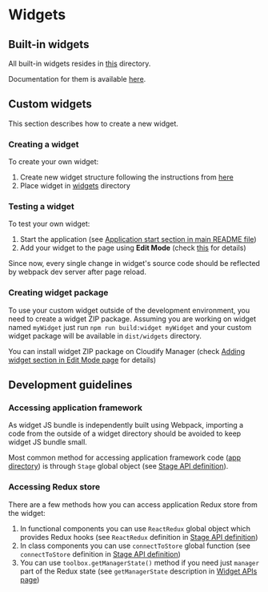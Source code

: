 # Widgets 

## Built-in widgets

All built-in widgets resides in [this](.) directory.

Documentation for them is available [here](https://docs.cloudify.co/staging/dev/working_with/console/widgets/).

## Custom widgets

This section describes how to create a new widget.

### Creating a widget

To create your own widget:
1. Create new widget structure following the instructions from [here](https://docs.cloudify.co/staging.dev/developer/writing_widgets/) 
2. Place widget in [widgets](./widgets) directory

### Testing a widget

To test your own widget:
1. Start the application (see [Application start section in main README file](../README.md#Setup))
2. Add your widget to the page using **Edit Mode** (check [this](https://docs.cloudify.co/staging/dev/working_with/customization/edit-mode/#adding-widgets) for details)

Since now, every single change in widget's source code should be reflected by webpack dev server after page reload.

### Creating widget package

To use your custom widget outside of the development environment, you need to create a widget ZIP package.
Assuming you are working on widget named `myWidget` just run `npm run build:widget myWidget` 
and your custom widget package will be available in `dist/widgets` directory. 

You can install widget ZIP package on Cloudify Manager (check
[Adding widget section in Edit Mode page](https://docs.cloudify.co/staging/dev/working_with/console/customization/edit-mode/#adding-widgets) for details)

## Development guidelines

### Accessing application framework

As widget JS bundle is independently built using Webpack, importing a code from the outside of a widget directory should be avoided to keep widget JS bundle small.

Most common method for accessing application framework code ([app directory](../app)) is through `Stage` global object (see [Stage API definition](../app/typings/stage-api.d.ts)).

### Accessing Redux store

There are a few methods how you can access application Redux store from the widget:

1. In functional components you can use `ReactRedux` global object which provides Redux
   hooks (see `ReactRedux` definition in
   [Stage API definition](../app/typings/stage-api.d.ts))
2. In class components you can use `connectToStore` global function 
   (see `connectToStore` definition in
   [Stage API definition](../app/typings/stage-api.d.ts))
3. You can use `toolbox.getManagerState()` method if you need just `manager` 
   part of the Redux state (see `getManagerState` description in
   [Widget APIs page](https://docs.cloudify.co/staging/dev/developer/writing_widgets/widget-apis/#getmanagerstate))
